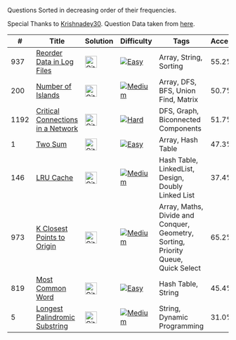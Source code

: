 Questions Sorted in decreasing order of their frequencies.

Special Thanks to [Krishnadey30](https://github.com/krishnadey30). Question Data taken from [here](https://github.com/krishnadey30/LeetCode-Questions-CompanyWise/blob/master/amazon_alltime.csv).

|#|Title|Solution|Difficulty|Tags|Acceptance|Likes|
| - | - | - | - | - |  - |  - |
|937|[Reorder Data in Log Files](https://leetcode.com/problems/reorder-data-in-log-files/)|[<img src="https://edent.github.io/SuperTinyIcons/images/svg/github.svg" width="27" title="Github" />](https://github.com/yvrakesh/Leetcode/tree/main/code/0937/)|[![Easy](https://img.shields.io/badge/-Easy-green)](Easy)|Array, String, Sorting|55.2%|28.0%|
|200|[Number of Islands](https://leetcode.com/problems/number-of-islands/)|[<img src="https://edent.github.io/SuperTinyIcons/images/svg/github.svg" width="27" title="Github" />](https://github.com/yvrakesh/Leetcode/tree/main/code/0200/)|[![Medium](https://img.shields.io/badge/-Medium-orange)](Medium)|Array, DFS, BFS, Union Find, Matrix|50.7%|97.3%|
|1192|[Critical Connections in a Network](https://leetcode.com/problems/critical-connections-in-a-network/)|[<img src="https://edent.github.io/SuperTinyIcons/images/svg/github.svg" width="27" title="Github" />](https://github.com/yvrakesh/Leetcode/tree/main/code/1192/)|[![Hard](https://img.shields.io/badge/-Hard-red)](Red)|DFS, Graph, Biconnected Components|51.7%|95.6%|
|1|[Two Sum](https://leetcode.com/problems/two-sum/)|[<img src="https://edent.github.io/SuperTinyIcons/images/svg/github.svg" width="27" title="Github" />](https://github.com/yvrakesh/Leetcode/tree/main/code/0001/)|[![Easy](https://img.shields.io/badge/-Easy-green)](Easy)|Array, Hash Table|47.3%|96.8%|96.2%|
|146|[LRU Cache](https://leetcode.com/problems/lru-cache/)|[<img src="https://edent.github.io/SuperTinyIcons/images/svg/github.svg" width="27" title="Github" />](https://github.com/yvrakesh/Leetcode/tree/main/code/0146/)|[![Medium](https://img.shields.io/badge/-Medium-orange)](Medium)|Hash Table, LinkedList, Design, Doubly Linked List|37.4%|96.2%|
|973|[K Closest Points to Origin](https://leetcode.com/problems/k-closest-points-to-origin/)|[<img src="https://edent.github.io/SuperTinyIcons/images/svg/github.svg" width="27" title="Github" />](https://github.com/yvrakesh/Leetcode/tree/main/code/0973/)|[![Medium](https://img.shields.io/badge/-Medium-orange)](Medium)|Array, Maths, Divide and Conquer, Geometry, Sorting, Priority Queue, Quick Select|65.2%|95.4%|
|819|[Most Common Word](https://leetcode.com/problems/most-common-word/)|[<img src="https://edent.github.io/SuperTinyIcons/images/svg/github.svg" width="27" title="Github" />](https://github.com/yvrakesh/Leetcode/tree/main/code/0819/)|[![Easy](https://img.shields.io/badge/-Easy-green)](Easy)|Hash Table, String|45.4%|95.6%|
|5|[Longest Palindromic Substring](https://leetcode.com/problems/longest_palindromic_substring/)|[<img src="https://edent.github.io/SuperTinyIcons/images/svg/github.svg" width="27" title="Github" />](https://github.com/yvrakesh/Leetcode/tree/main/code/0005/)|[![Medium](https://img.shields.io/badge/-Medium-orange)](Medium)|String, Dynamic Programming|31.0%|94.3%|